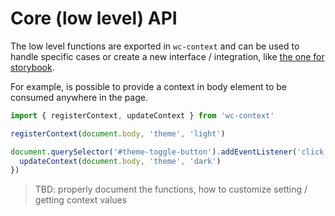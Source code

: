 # Core (low level) API

The low level functions are exported in `wc-context` and can be used to handle specific cases or create a new interface / integration, like [the one for storybook](./storybook.md#context-consumed-with-controllerdedicated-elements).

For example, is possible to provide a context in body element to be consumed anywhere in the page.

```javascript
import { registerContext, updateContext } from 'wc-context'

registerContext(document.body, 'theme', 'light')

document.querySelector('#theme-toggle-button').addEventListener('click', () => {
  updateContext(document.body, 'theme', 'dark')
})
```

> TBD: properly document the functions, how to customize setting / getting context values